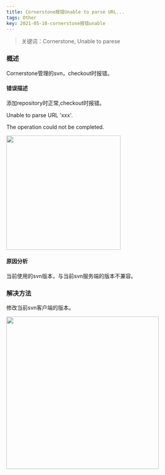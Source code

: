 ```yaml
---
title: Cornerstone报错Unable to parse URL...
tags: Other
key: 2021-05-10-cornerstone报错unable
---
```

> 关键词：Cornerstone, Unable to parese

### 概述

Cornerstone管理的svn，checkout时报错。

#### 错误描述

添加repository时正常,checkout时报错。

Unable to parse URL 'xxx'.

The operation could not be completed.

<img src="https://image.oldboard.tech/blog/WX20210510-181715@2x.png" width="300">

#### 原因分析

当前使用的svn版本，与当前svn服务端的版本不兼容。

### 解决方法

修改当前svn客户端的版本。

<img src="https://image.oldboard.tech/blog/WX20210510-181809@2x.png" width="400">



